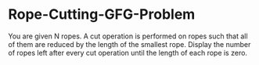 # Rope-Cutting-GFG-Problem
You are given N ropes. A cut operation is performed on ropes such that all of them are reduced by the length of the smallest rope. Display the number of ropes left after every cut operation until the length of each rope is zero.
